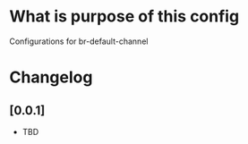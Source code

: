 # What is purpose of this config 

Configurations for br-default-channel

# Changelog

## [0.0.1]

- TBD
